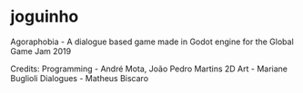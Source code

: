 # joguinho
Agoraphobia - A dialogue based game made in Godot engine for the Global Game Jam 2019

Credits:
Programming - André Mota, João Pedro Martins
2D Art - Mariane Buglioli
Dialogues - Matheus Biscaro
